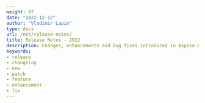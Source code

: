 ```yaml
---
weight: 97
date: "2022-12-12"
author: "Vladimir Lapin"
type: docs
url: /net/release-notes/
title: Release Notes - 2022
description: Changes, enhancements and bug fixes introduced in Aspose.OCR Cloud releases.
keywords:
- release
- changelog
- new
- patch
- feature
- enhancement
- fix
---
```

